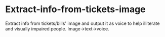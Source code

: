 # Extract-info-from-tickets-image
Extract info from tickets/bills' image and output it as voice to help illiterate and visually impaired people.
Image->text->voice.
